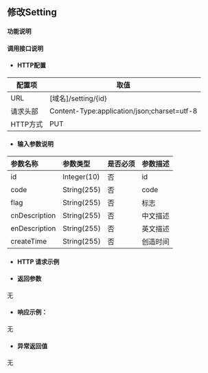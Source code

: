 ## 修改Setting

#### 功能说明



#### 调用接口说明

* #### HTTP配置

| 配置项 | 取值 |
| --- | --- |
| URL | \[域名\]/setting/{id}|
| 请求头部 | Content-Type:application/json;charset=utf-8 |
| HTTP方式 | PUT|

* #### 输入参数说明

| 参数名称 | 参数类型 | 是否必须 | 参数描述 |
| :--- | :--- | :--- | :--- |
| id            | Integer\(10\) | 否 | id|
| code          | String\(255\) | 否 | code |
| flag          | String\(255\) | 否 | 标志|
| cnDescription | String\(255\) | 否 | 中文描述|
| enDescription | String\(255\) | 否 | 英文描述|
| createTime      | String\(255\) | 否 |创造时间 |


* #### HTTP 请求示例


* #### 返回参数
无

* #### 响应示例：

无

* #### 异常返回值

无



